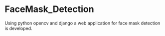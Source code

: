 # FaceMask_Detection

Using python  opencv and django a web application for face mask detection is developed.

